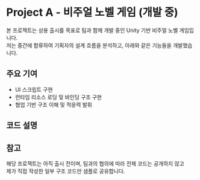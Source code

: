 # Project A - 비주얼 노벨 게임 (개발 중)

본 프로젝트는 상용 출시를 목표로 팀과 함께 개발 중인 Unity 기반 비주얼 노벨 게임입니다.  
저는 중간에 합류하여 기획자의 설계 흐름을 분석하고, 아래와 같은 기능들을 개발했습니다.

## 주요 기여
- UI 스크립트 구현
- 런타임 리소스 로딩 및 바인딩 구조 구현
- 협업 기반 구조 이해 및 적응력 발휘

## 코드 설명

## 참고
해당 프로젝트는 아직 출시 전이며, 팀과의 협의에 따라 전체 코드는 공개하지 않고  
제가 직접 작성한 일부 구조 코드만 샘플로 공유합니다.

